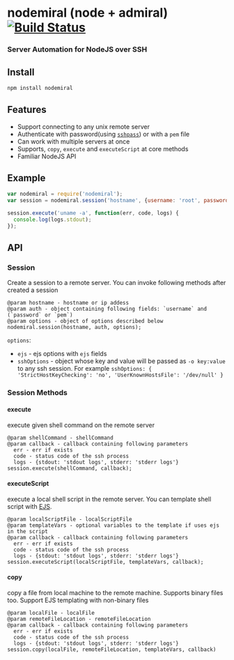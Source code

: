 # nodemiral (node + admiral) [![Build Status](https://travis-ci.org/arunoda/nodemiral.png?branch=master)](https://travis-ci.org/arunoda/nodemiral)
### Server Automation for NodeJS over SSH

## Install
~~~js
npm install nodemiral
~~~

## Features

* Support connecting to any unix remote server
* Authenticate with password(using [`sshpass`](http://sourceforge.net/projects/sshpass/)) or with a `pem` file
* Can work with multiple servers at once
* Supports, `copy`, `execute` and `executeScript` at core methods
* Familiar NodeJS API

## Example
~~~js
var nodemiral = require('nodemiral');
var session = nodemiral.session('hostname', {username: 'root', password: 'password'});

session.execute('uname -a', function(err, code, logs) {
  console.log(logs.stdout);
});
~~~

## API

### Session

Create a session to a remote server. You can invoke following methods after created a session

    @param hostname - hostname or ip addess
    @param auth - object containing following fields: `username` and (`password` or `pem`)
    @param options - object of options described below
    nodemiral.session(hostname, auth, options);

`options`:

* `ejs` - ejs options with `ejs` fields
* `sshOptions` - object whose key and value will be passed as `-o key:value` to any ssh session. For example `sshOptions: { 'StrictHostKeyChecking': 'no',
 'UserKnownHostsFile': '/dev/null' }`

### Session Methods

#### execute
execute given shell command on the remote server

    @param shellCommand - shellCommand
    @param callback - callback containing following parameters
      err - err if exists
      code - status code of the ssh process
      logs - {stdout: 'stdout logs', stderr: 'stderr logs'}
    session.execute(shellCommand, callback);

#### executeScript
execute a local shell script in the remote server. You can template shell script with [EJS](https://github.com/visionmedia/ejs).

    @param localScriptFile - localScriptFile
    @param templateVars - optional variables to the template if uses ejs in the script
    @param callback - callback containing following parameters
      err - err if exists
      code - status code of the ssh process
      logs - {stdout: 'stdout logs', stderr: 'stderr logs'}
    session.executeScript(localScriptFile, templateVars, callback);

#### copy
copy a file from local machine to the remote machine. Supports binary files too. Support EJS templating with non-binary files

    @param localFile - localFile
    @param remoteFileLocation - remoteFileLocation
    @param callback - callback containing following parameters
      err - err if exists
      code - status code of the ssh process
      logs - {stdout: 'stdout logs', stderr: 'stderr logs'}
    session.copy(localFile, remoteFileLocation, templateVars, callback)
